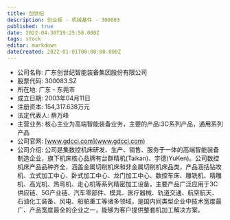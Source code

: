 ```yaml
---
title: 创世纪
description: 创业板 - 机械基件 - 300083
published: true
date: 2022-04-30T19:25:58.000Z
tags: stock
editor: markdown
dateCreated: 2022-01-01T00:00:00.000Z
---
```


- 公司名称: 广东创世纪智能装备集团股份有限公司
- 股票代码: 300083.SZ
- 所在地: 广东 - 东莞市
- 成立日期: 2003年04月11日
- 注册资本: 154,317.638万元
- 法定代表人: 蔡万峰
- 主营业务: 核心主业为高端智能装备业务，主要的产品:3C系列产品，通用系列产品
- 公司官网: [www.gdcci.com](www.gdcci.com)
- 公司介绍: 公司是集数控机床研发、生产、销售、服务于一体的高端智能装备制造企业，旗下机床核心品牌有台群精机(Taikan)、宇德(YuKen)。公司数控机床产品品种齐全，涵盖金属切削机床和非金属切削机床品类，产品涵括钻攻机、立式加工中心、卧式加工中心、龙门加工中心、数控车床、雕铣机、精雕机、高光机、热弯机、走心机等系列精密加工设备，主要产品广泛应用于3C供应链、5G产业链、汽车零部件、模具、医疗器械、轨道交通、航空航天、石油化工装备、风电、船舶重工等诸多领域，是国内同类型企业中技术宽度最广、产品宽度最全的企业之一，能够为客户提供整套机加工解决方案。


